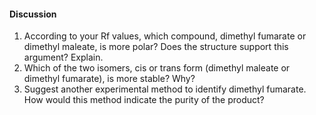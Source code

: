 #### Discussion
1. According to your Rf values, which compound, dimethyl fumarate or dimethyl maleate, is more polar? Does the structure support this argument? Explain.
2. Which of the two isomers, cis or trans form (dimethyl maleate or dimethyl fumarate), is more stable? Why?
3. Suggest another experimental method to identify dimethyl fumarate. How would this method indicate the purity of the product?
